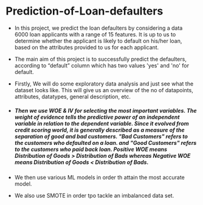 # Prediction-of-Loan-defaulters

* In this project, we predict the loan defaulters by considering a data 6000 loan applicants with a range of 15 features. It is up to us to determine whether the applicant is likely to default on his/her loan, based on the attributes provided to us for each applicant.

* The main aim of this project is to successfully predict the defaulters, according to “default” column which has two values 'yes' and 'no' for default.

* Firstly, We will do some exploratory data analysis and just see what the dataset looks like. This will give us an overview of the no of datapoints, attributes, datatypes, general description, etc.

* ##### Then we use  WOE & IV for selecting the most important variables. The weight of evidence tells the predictive power of an independent variable in relation to the dependent variable. Since it evolved from credit scoring world, it is generally described as a measure of the separation of good and bad customers. "Bad Customers" refers to the customers who defaulted on a loan. and "Good Customers" refers to the customers who paid back loan. Positive WOE means Distribution of Goods > Distribution of Bads whereas Negative WOE means Distribution of Goods < Distribution of Bads.

* We then use various ML models in order th attain the most accurate model.

* We also use SMOTE in order tpo tackle an imbalanced data set.
